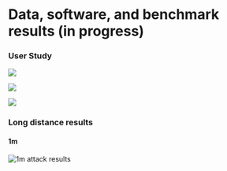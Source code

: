 # Data, software, and benchmark results (in progress)


### User Study

![](https://github.com/auditoryeye/auditoryeyesight/blob/main/UserTyping/7jklw5.gif)

![](https://github.com/auditoryeye/auditoryeyesight/blob/main/UserTyping/7jkn4y.gif)

![](https://github.com/auditoryeye/auditoryeyesight/blob/main/UserTyping/7jko01.gif)

### Long distance results


#### 1m
![1m attack results](https://github.com/auditoryeye/auditoryeyesight/blob/main/UserTyping/distance1m.gif)
